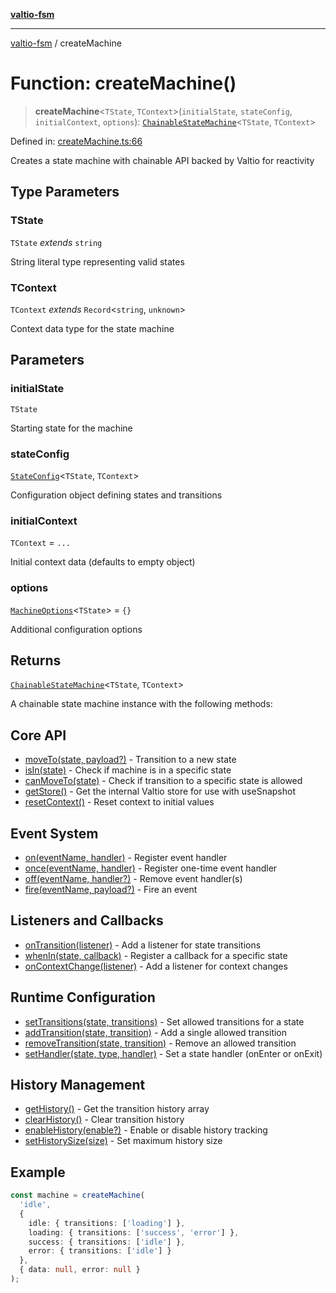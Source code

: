 [**valtio-fsm**](../README.md)

***

[valtio-fsm](../globals.md) / createMachine

# Function: createMachine()

> **createMachine**\<`TState`, `TContext`\>(`initialState`, `stateConfig`, `initialContext`, `options`): [`ChainableStateMachine`](../interfaces/ChainableStateMachine.md)\<`TState`, `TContext`\>

Defined in: [createMachine.ts:66](https://github.com/valtiojs/valtio-fsm/blob/1b855f4c52c53780ab3525907650e73542c9fda4/src/createMachine.ts#L66)

Creates a state machine with chainable API backed by Valtio for reactivity

## Type Parameters

### TState

`TState` *extends* `string`

String literal type representing valid states

### TContext

`TContext` *extends* `Record`\<`string`, `unknown`\>

Context data type for the state machine

## Parameters

### initialState

`TState`

Starting state for the machine

### stateConfig

[`StateConfig`](../type-aliases/StateConfig.md)\<`TState`, `TContext`\>

Configuration object defining states and transitions

### initialContext

`TContext` = `...`

Initial context data (defaults to empty object)

### options

[`MachineOptions`](../interfaces/MachineOptions.md)\<`TState`\> = `{}`

Additional configuration options

## Returns

[`ChainableStateMachine`](../interfaces/ChainableStateMachine.md)\<`TState`, `TContext`\>

A chainable state machine instance with the following methods:

## Core API
- [moveTo(state, payload?)](../interfaces/ChainableStateMachine.md#moveto) - Transition to a new state
- [isIn(state)](../interfaces/ChainableStateMachine.md#isin) - Check if machine is in a specific state
- [canMoveTo(state)](../interfaces/ChainableStateMachine.md#canmoveto) - Check if transition to a specific state is allowed
- [getStore()](../interfaces/ChainableStateMachine.md#getstore) - Get the internal Valtio store for use with useSnapshot
- [resetContext()](../interfaces/ChainableStateMachine.md#resetcontext) - Reset context to initial values

## Event System
- [on(eventName, handler)](../interfaces/ChainableStateMachine.md#on) - Register event handler
- [once(eventName, handler)](../interfaces/ChainableStateMachine.md#once) - Register one-time event handler
- [off(eventName, handler?)](../interfaces/ChainableStateMachine.md#off) - Remove event handler(s)
- [fire(eventName, payload?)](../interfaces/ChainableStateMachine.md#fire) - Fire an event

## Listeners and Callbacks
- [onTransition(listener)](../interfaces/ChainableStateMachine.md#ontransition) - Add a listener for state transitions
- [whenIn(state, callback)](../interfaces/ChainableStateMachine.md#whenin) - Register a callback for a specific state
- [onContextChange(listener)](../interfaces/ChainableStateMachine.md#oncontextchange) - Add a listener for context changes

## Runtime Configuration
- [setTransitions(state, transitions)](../interfaces/ChainableStateMachine.md#settransitions) - Set allowed transitions for a state
- [addTransition(state, transition)](../interfaces/ChainableStateMachine.md#addtransition) - Add a single allowed transition
- [removeTransition(state, transition)](../interfaces/ChainableStateMachine.md#removetransition) - Remove an allowed transition
- [setHandler(state, type, handler)](../interfaces/ChainableStateMachine.md#sethandler) - Set a state handler (onEnter or onExit)

## History Management
- [getHistory()](../interfaces/ChainableStateMachine.md#gethistory) - Get the transition history array
- [clearHistory()](../interfaces/ChainableStateMachine.md#clearhistory) - Clear transition history
- [enableHistory(enable?)](../interfaces/ChainableStateMachine.md#enablehistory) - Enable or disable history tracking
- [setHistorySize(size)](../interfaces/ChainableStateMachine.md#sethistorysize) - Set maximum history size

## Example

```ts
const machine = createMachine(
  'idle',
  {
    idle: { transitions: ['loading'] },
    loading: { transitions: ['success', 'error'] },
    success: { transitions: ['idle'] },
    error: { transitions: ['idle'] }
  },
  { data: null, error: null }
);
```
